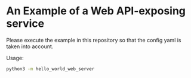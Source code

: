 # An Example of a Web API-exposing service

Please execute the example in this repository so that the config yaml is
 taken into account.

Usage:
```bash
python3 -m hello_world_web_server
```
